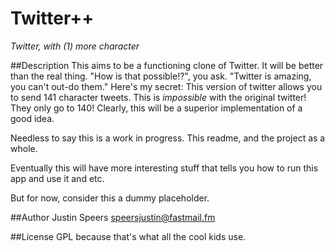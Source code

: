 Twitter++
=====
*Twitter, with (1) more character*

##Description
This aims to be a functioning clone of Twitter. It will be better than the real thing.
"How is that possible!?", you ask. "Twitter is amazing, you can't out-do them."
Here's my secret: This version of twitter allows you to send 141 character tweets.
This is *impossible* with the original twitter! They only go to 140!
Clearly, this will be a superior implementation of a good idea.

Needless to say this is a work in progress. This readme, and the project as a whole.

Eventually this will have more interesting stuff that tells you how to run this app and use it and etc.

But for now, consider this a dummy placeholder.

##Author
Justin Speers <speersjustin@fastmail.fm>

##License
GPL because that's what all the cool kids use.
